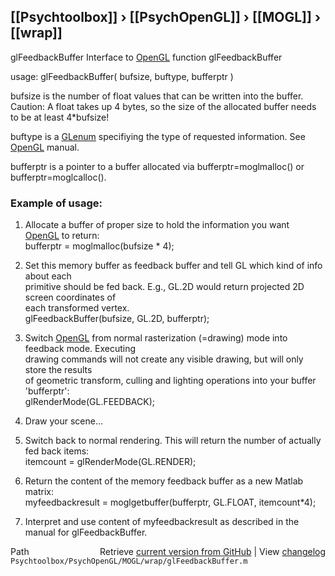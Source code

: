## [[Psychtoolbox]] &#8250; [[PsychOpenGL]] &#8250; [[MOGL]] &#8250; [[wrap]]

glFeedbackBuffer  Interface to [OpenGL](OpenGL) function glFeedbackBuffer  
  
usage:  glFeedbackBuffer( bufsize, buftype, bufferptr )  
  
bufsize is the number of float values that can be written into the buffer.  
Caution: A float takes up 4 bytes, so the size of the allocated buffer needs  
to be at least 4\*bufsize!  
  
buftype is a [GLenum](GLenum) specifiying the type of requested information. See [OpenGL](OpenGL) manual.  
  
bufferptr is a pointer to a buffer allocated via bufferptr=moglmalloc() or bufferptr=moglcalloc().  
  
### Example of usage:  
  
1. Allocate a buffer of proper size to hold the information you want [OpenGL](OpenGL) to return:  
   bufferptr = moglmalloc(bufsize \* 4);  
  
2. Set this memory buffer as feedback buffer and tell GL which kind of info about each  
   primitive should be fed back. E.g., GL.2D would return projected 2D screen coordinates of  
   each transformed vertex.  
   glFeedbackBuffer(bufsize, GL.2D, bufferptr);  
  
3. Switch [OpenGL](OpenGL) from normal rasterization (=drawing) mode into feedback mode. Executing  
   drawing commands will not create any visible drawing, but will only store the results  
   of geometric transform, culling and lighting operations into your buffer 'bufferptr':  
   glRenderMode(GL.FEEDBACK);  
  
4. Draw your scene...  
  
5. Switch back to normal rendering. This will return the number of actually fed back items:  
   itemcount = glRenderMode(GL.RENDER);  
  
6. Return the content of the memory feedback buffer as a new Matlab matrix:  
   myfeedbackresult = moglgetbuffer(bufferptr, GL.FLOAT, itemcount\*4);  
  
7. Interpret and use content of myfeedbackresult as described in the manual for glFeedbackBuffer.  




<div class="code_header" style="text-align:right;">
  <span style="float:left;">Path&nbsp;&nbsp;</span> <span class="counter">Retrieve <a href=
  "https://raw.github.com/Psychtoolbox-3/Psychtoolbox-3/beta/Psychtoolbox/PsychOpenGL/MOGL/wrap/glFeedbackBuffer.m">current version from GitHub</a> | View <a href=
  "https://github.com/Psychtoolbox-3/Psychtoolbox-3/commits/beta/Psychtoolbox/PsychOpenGL/MOGL/wrap/glFeedbackBuffer.m">changelog</a></span>
</div>
<div class="code">
  <code>Psychtoolbox/PsychOpenGL/MOGL/wrap/glFeedbackBuffer.m</code>
</div>

